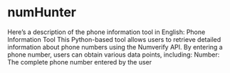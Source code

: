 # numHunter
 Here’s a description of the phone information tool in English:  Phone Information Tool This Python-based tool allows users to retrieve detailed information about phone numbers using the Numverify API. By entering a phone number, users can obtain various data points, including:  Number: The complete phone number entered by the user 

